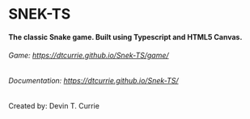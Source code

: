# SNEK-TS

#### The classic Snake game. Built using Typescript and HTML5 Canvas.

###### Game: https://dtcurrie.github.io/Snek-TS/game/

###### Documentation: https://dtcurrie.github.io/Snek-TS/

Created by: Devin T. Currie
